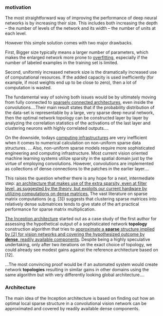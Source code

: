 ### motivation

The most straightforward way of improving the performance of deep neural networks is by increasing their size. This includes both increasing the depth – the number of levels of the network and its width – the number of units at each level.

However this simple solution comes with two major drawbacks.

First, Bigger size typically means a larger number of parameters, which makes the enlarged network more prone to <u>overfitting</u>, especially if the number of labeled examples in the training set is limited.

Second, uniformly increased network size is the dramatically increased use of computational resources. If the added capacity is used inefficiently (for example, if most weights end up to be close to zero), then a lot of computation is wasted.

The fundamental way of solving both issues would be by ultimately moving from fully connected to <u>sparsely connected architectures</u>, even inside the convolutions....Their main result states that if the probability distribution of
the data-set is representable by a large, very sparse deep neural network, then the optimal network topology can be constructed layer by layer by analyzing the correlation statistics of the activations of the last layer and clustering neurons with highly correlated outputs....

On the downside, todays <u>computing infrastructures</u> are very inefficient when it comes to numerical calculation on non-uniform sparse data structures. ... Also, non-uniform sparse models require more sophisticated engineering and computing infrastructure. Most current vision oriented machine learning systems utilize sparsity in the spatial domain just by the virtue of employing convolutions. However, convolutions are implemented as collections of dense connections
to the patches in the earlier layer....

This raises the question whether there is any hope for a next, intermediate step: <u>an architecture that makes use of the extra sparsity, even at filter level, as suggested by the theory, but exploits our current hardware by utilizing computations on dense matrices.</u> The vast literature on sparse matrix computations (e.g. [3]) suggests that clustering sparse matrices into relatively dense submatrices tends to give state of the art practical performance for sparse matrix multiplication.

<u>The Inception architecture</u> started out as a case study of the first author for assessing the hypothetical output of a sophisticated network **topology** construction algorithm that tries to <u>approximate a **sparse** structure implied by [2] for vision networks and covering the hypothesized outcome by **dense**, readily available components</u>. Despite being a highly speculative undertaking, only after two iterations on the exact choice of topology, we could already see modest gains against the reference architecture based on [12].

...The most convincing proof would be if an automated system would create network **topologies** resulting in similar gains in other domains using the same algorithm but with very differently looking global architecture....

### Architecture

The main idea of the Inception architecture is based on finding out how an optimal local sparse structure in a convolutional vision network can be approximated and covered by readily available dense components.


